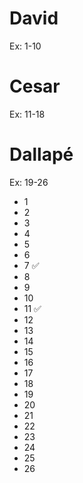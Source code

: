 # David
Ex: 1-10

# Cesar
Ex: 11-18

# Dallapé
Ex: 19-26

* 1
* 2
* 3
* 4
* 5
* 6
* 7  ✅
* 8
* 9
* 10
* 11 ✅
* 12
* 13
* 14
* 15
* 16
* 17
* 18
* 19
* 20
* 21
* 22
* 23
* 24
* 25
* 26
